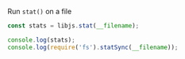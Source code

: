 Run `stat()` on a file

```ts
const stats = libjs.stat(__filename);

console.log(stats);
console.log(require('fs').statSync(__filename));
```
